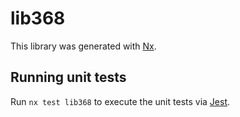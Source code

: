# lib368

This library was generated with [Nx](https://nx.dev).


## Running unit tests

Run `nx test lib368` to execute the unit tests via [Jest](https://jestjs.io).


